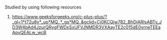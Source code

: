 Studied by using following resources
1. https://www.geeksforgeeks.org/c-plus-plus/?_gl=1*t72u8y*_up*MQ..*_gs*MQ..&gclid=Cj0KCQjw782_BhDjARIsABTv_JD3W4bAd4JzurQRygFWDxSxUFVJNMDR3VXAayTE2c015dE0vrneTEEaApyQEALw_wcB

